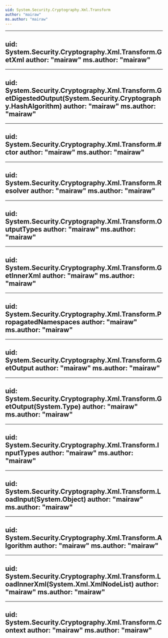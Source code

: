 ```yaml
---
uid: System.Security.Cryptography.Xml.Transform
author: "mairaw"
ms.author: "mairaw"
---
```


---
uid: System.Security.Cryptography.Xml.Transform.GetXml
author: "mairaw"
ms.author: "mairaw"
---

---
uid: System.Security.Cryptography.Xml.Transform.GetDigestedOutput(System.Security.Cryptography.HashAlgorithm)
author: "mairaw"
ms.author: "mairaw"
---

---
uid: System.Security.Cryptography.Xml.Transform.#ctor
author: "mairaw"
ms.author: "mairaw"
---

---
uid: System.Security.Cryptography.Xml.Transform.Resolver
author: "mairaw"
ms.author: "mairaw"
---

---
uid: System.Security.Cryptography.Xml.Transform.OutputTypes
author: "mairaw"
ms.author: "mairaw"
---

---
uid: System.Security.Cryptography.Xml.Transform.GetInnerXml
author: "mairaw"
ms.author: "mairaw"
---

---
uid: System.Security.Cryptography.Xml.Transform.PropagatedNamespaces
author: "mairaw"
ms.author: "mairaw"
---

---
uid: System.Security.Cryptography.Xml.Transform.GetOutput
author: "mairaw"
ms.author: "mairaw"
---

---
uid: System.Security.Cryptography.Xml.Transform.GetOutput(System.Type)
author: "mairaw"
ms.author: "mairaw"
---

---
uid: System.Security.Cryptography.Xml.Transform.InputTypes
author: "mairaw"
ms.author: "mairaw"
---

---
uid: System.Security.Cryptography.Xml.Transform.LoadInput(System.Object)
author: "mairaw"
ms.author: "mairaw"
---

---
uid: System.Security.Cryptography.Xml.Transform.Algorithm
author: "mairaw"
ms.author: "mairaw"
---

---
uid: System.Security.Cryptography.Xml.Transform.LoadInnerXml(System.Xml.XmlNodeList)
author: "mairaw"
ms.author: "mairaw"
---

---
uid: System.Security.Cryptography.Xml.Transform.Context
author: "mairaw"
ms.author: "mairaw"
---
